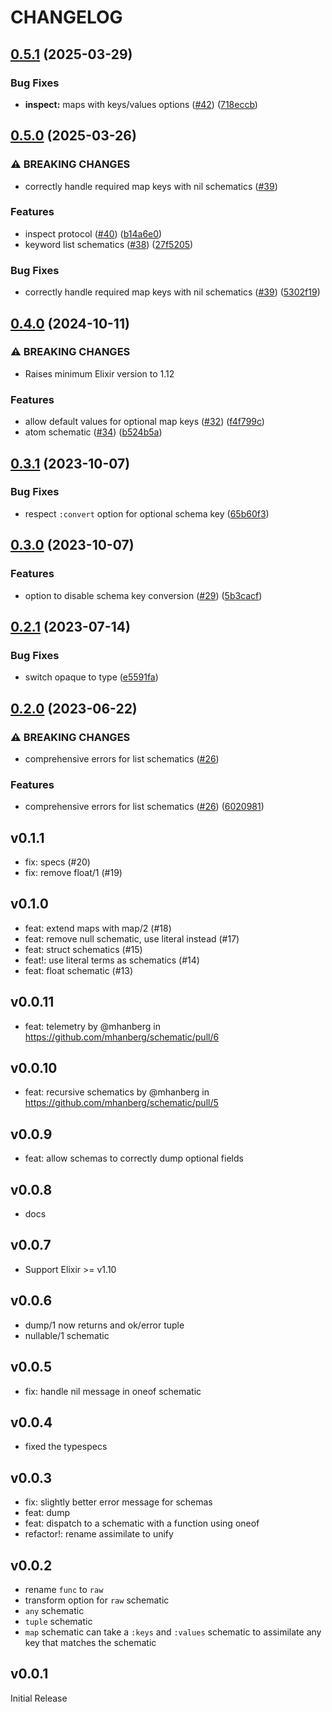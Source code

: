 # CHANGELOG

## [0.5.1](https://github.com/mhanberg/schematic/compare/v0.5.0...v0.5.1) (2025-03-29)


### Bug Fixes

* **inspect:** maps with keys/values options ([#42](https://github.com/mhanberg/schematic/issues/42)) ([718eccb](https://github.com/mhanberg/schematic/commit/718eccbc1795f4eb450d12733bbded43e9a64279))

## [0.5.0](https://github.com/mhanberg/schematic/compare/v0.4.0...v0.5.0) (2025-03-26)


### ⚠ BREAKING CHANGES

* correctly handle required map keys with nil schematics ([#39](https://github.com/mhanberg/schematic/issues/39))

### Features

* inspect protocol ([#40](https://github.com/mhanberg/schematic/issues/40)) ([b14a6e0](https://github.com/mhanberg/schematic/commit/b14a6e049b22907513612275d7436d9d3a963379))
* keyword list schematics ([#38](https://github.com/mhanberg/schematic/issues/38)) ([27f5205](https://github.com/mhanberg/schematic/commit/27f52051c141704e0325bcd7b6d954c5f6376a2e))


### Bug Fixes

* correctly handle required map keys with nil schematics ([#39](https://github.com/mhanberg/schematic/issues/39)) ([5302f19](https://github.com/mhanberg/schematic/commit/5302f19e01f7f3da1a1563db45b067bacca1cd4d))

## [0.4.0](https://github.com/mhanberg/schematic/compare/v0.3.1...v0.4.0) (2024-10-11)


### ⚠ BREAKING CHANGES

* Raises minimum Elixir version to 1.12

### Features

* allow default values for optional map keys ([#32](https://github.com/mhanberg/schematic/issues/32)) ([f4f799c](https://github.com/mhanberg/schematic/commit/f4f799c9450764f2251ef71e43b6082b7ce15272))
* atom schematic ([#34](https://github.com/mhanberg/schematic/issues/34)) ([b524b5a](https://github.com/mhanberg/schematic/commit/b524b5a0bb5bf9432aad23470b4d9dba6c2ccf65))

## [0.3.1](https://github.com/mhanberg/schematic/compare/v0.3.0...v0.3.1) (2023-10-07)


### Bug Fixes

* respect `:convert` option for optional schema key ([65b60f3](https://github.com/mhanberg/schematic/commit/65b60f34001a4f90f663ab07b6a9779e192b7b88))

## [0.3.0](https://github.com/mhanberg/schematic/compare/v0.2.1...v0.3.0) (2023-10-07)


### Features

* option to disable schema key conversion ([#29](https://github.com/mhanberg/schematic/issues/29)) ([5b3cacf](https://github.com/mhanberg/schematic/commit/5b3cacf68e92b4f87265476c60cd3a783d216bb2))

## [0.2.1](https://github.com/mhanberg/schematic/compare/v0.2.0...v0.2.1) (2023-07-14)


### Bug Fixes

* switch opaque to type ([e5591fa](https://github.com/mhanberg/schematic/commit/e5591faf80569d4c33b8b47efa796256dbcde887))

## [0.2.0](https://github.com/mhanberg/schematic/compare/v0.1.1...v0.2.0) (2023-06-22)


### ⚠ BREAKING CHANGES

* comprehensive errors for list schematics ([#26](https://github.com/mhanberg/schematic/issues/26))

### Features

* comprehensive errors for list schematics ([#26](https://github.com/mhanberg/schematic/issues/26)) ([6020981](https://github.com/mhanberg/schematic/commit/602098133f6198b610ab042e07d723fb93b8e648))

## v0.1.1

- fix: specs (#20)
- fix: remove float/1 (#19)

## v0.1.0

- feat: extend maps with map/2 (#18)
- feat: remove null schematic, use literal instead (#17)
- feat: struct schematics (#15)
- feat!: use literal terms as schematics (#14)
- feat: float schematic (#13)

## v0.0.11

* feat: telemetry by @mhanberg in https://github.com/mhanberg/schematic/pull/6

## v0.0.10

- feat: recursive schematics by @mhanberg in https://github.com/mhanberg/schematic/pull/5

## v0.0.9

- feat: allow schemas to correctly dump optional fields

## v0.0.8

- docs

## v0.0.7

- Support Elixir >= v1.10

## v0.0.6

- dump/1 now returns and ok/error tuple
- nullable/1 schematic

## v0.0.5

- fix: handle nil message in oneof schematic

## v0.0.4

- fixed the typespecs

## v0.0.3

- fix: slightly better error message for schemas
- feat: dump
- feat: dispatch to a schematic with a function using oneof
- refactor!: rename assimilate to unify

## v0.0.2

- rename `func` to `raw`
- transform option for `raw` schematic
- `any` schematic
- `tuple` schematic
- `map` schematic can take a `:keys` and `:values` schematic to assimilate any key that matches the schematic

## v0.0.1

Initial Release
